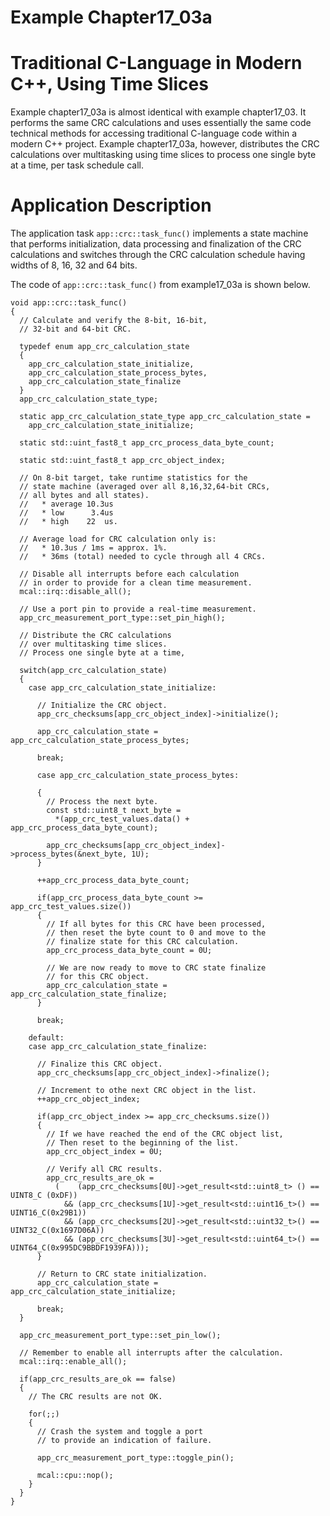 # Example Chapter17_03a
# Traditional C-Language in Modern C++, Using Time Slices

Example chapter17_03a is almost identical with
example chapter17_03. It performs the same CRC calculations
and uses essentially the same code technical methods
for accessing traditional C-language code within a
modern C++ project. Example chapter17_03a, however,
distributes the CRC calculations over multitasking using
time slices to process one single byte at a time, per task schedule call.

# Application Description

The application task `app::crc::task_func()` implements a state machine
that performs initialization, data processing and finalization
of the CRC calculations and switches through the CRC calculation
schedule having widths of 8, 16, 32 and 64 bits.

The code of `app::crc::task_func()` from example17_03a
is shown below.

```
void app::crc::task_func()
{
  // Calculate and verify the 8-bit, 16-bit,
  // 32-bit and 64-bit CRC.

  typedef enum app_crc_calculation_state
  {
    app_crc_calculation_state_initialize,
    app_crc_calculation_state_process_bytes,
    app_crc_calculation_state_finalize
  }
  app_crc_calculation_state_type;

  static app_crc_calculation_state_type app_crc_calculation_state =
    app_crc_calculation_state_initialize;

  static std::uint_fast8_t app_crc_process_data_byte_count;

  static std::uint_fast8_t app_crc_object_index;

  // On 8-bit target, take runtime statistics for the
  // state machine (averaged over all 8,16,32,64-bit CRCs,
  // all bytes and all states).
  //   * average 10.3us
  //   * low      3.4us
  //   * high    22  us.

  // Average load for CRC calculation only is:
  //   * 10.3us / 1ms = approx. 1%.
  //   * 36ms (total) needed to cycle through all 4 CRCs.

  // Disable all interrupts before each calculation
  // in order to provide for a clean time measurement.
  mcal::irq::disable_all();

  // Use a port pin to provide a real-time measurement.
  app_crc_measurement_port_type::set_pin_high();

  // Distribute the CRC calculations
  // over multitasking time slices.
  // Process one single byte at a time,

  switch(app_crc_calculation_state)
  {
    case app_crc_calculation_state_initialize:

      // Initialize the CRC object.
      app_crc_checksums[app_crc_object_index]->initialize();

      app_crc_calculation_state = app_crc_calculation_state_process_bytes;

      break;

      case app_crc_calculation_state_process_bytes:

      {
        // Process the next byte.
        const std::uint8_t next_byte =
          *(app_crc_test_values.data() + app_crc_process_data_byte_count);

        app_crc_checksums[app_crc_object_index]->process_bytes(&next_byte, 1U);
      }

      ++app_crc_process_data_byte_count;

      if(app_crc_process_data_byte_count >= app_crc_test_values.size())
      {
        // If all bytes for this CRC have been processed,
        // then reset the byte count to 0 and move to the
        // finalize state for this CRC calculation.
        app_crc_process_data_byte_count = 0U;

        // We are now ready to move to CRC state finalize
        // for this CRC object.
        app_crc_calculation_state = app_crc_calculation_state_finalize;
      }

      break;

    default:
    case app_crc_calculation_state_finalize:

      // Finalize this CRC object.
      app_crc_checksums[app_crc_object_index]->finalize();

      // Increment to othe next CRC object in the list.
      ++app_crc_object_index;

      if(app_crc_object_index >= app_crc_checksums.size())
      {
        // If we have reached the end of the CRC object list,
        // Then reset to the beginning of the list.
        app_crc_object_index = 0U;

        // Verify all CRC results.
        app_crc_results_are_ok =
          (    (app_crc_checksums[0U]->get_result<std::uint8_t> () == UINT8_C (0xDF))
            && (app_crc_checksums[1U]->get_result<std::uint16_t>() == UINT16_C(0x29B1))
            && (app_crc_checksums[2U]->get_result<std::uint32_t>() == UINT32_C(0x1697D06A))
            && (app_crc_checksums[3U]->get_result<std::uint64_t>() == UINT64_C(0x995DC9BBDF1939FA)));
      }

      // Return to CRC state initialization.
      app_crc_calculation_state = app_crc_calculation_state_initialize;

      break;
  }

  app_crc_measurement_port_type::set_pin_low();

  // Remember to enable all interrupts after the calculation.
  mcal::irq::enable_all();

  if(app_crc_results_are_ok == false)
  {
    // The CRC results are not OK.

    for(;;)
    {
      // Crash the system and toggle a port
      // to provide an indication of failure.

      app_crc_measurement_port_type::toggle_pin();

      mcal::cpu::nop();
    }
  }
}
```
